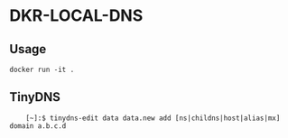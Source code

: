# DKR-LOCAL-DNS

## Usage
`docker run -it .`

## TinyDNS
```
    [~]:$ tinydns-edit data data.new add [ns|childns|host|alias|mx] domain a.b.c.d
```